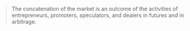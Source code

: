 > The concatenation of the market is an outcome of the activities of entrepreneurs, promoters, speculators, and dealers in futures and in arbitrage.
